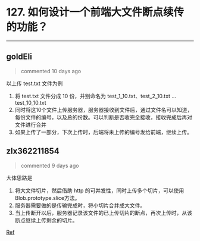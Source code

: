 
 # 127. 如何设计一个前端大文件断点续传的功能？ 
  
 ***
## goldEli 
 > commented 10 days ago 

以上传 test.txt 文件为例

1. 将 test.txt 文件分成 10 份，并别命名为 test_1_10.txt、test_2_10.txt ... test_10_10.txt
2. 同时将这10个文件上传服务器，服务器接收到文件后，通过文件名可以知道，每份文件的编号，以及总的份数。可以判断是否收完全接收，接收完成后再对文件进行合并
3. 如果上传了一部分，下次上传时，后端将未上传的编号发给前端，继续上传。
## zlx362211854 
 > commented 9 days ago 

大体思路是
1. 将大文件切片，然后借助 http 的可并发性，同时上传多个切片，可以使用Blob.prototype.slice方法。
2. 服务器需要做的是传输完成时，将小切片合并成大文件。
3. 当上传断开以后，服务器记录该文件的已上传切片的断点，再次上传时，从该断点继续上传剩余的切片。

[Ref](https://juejin.im/post/5dff8a26e51d4558105420ed)